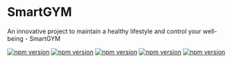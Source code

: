 # SmartGYM

An innovative project to maintain a healthy lifestyle and control your well-being - SmartGYM 

[![npm version](https://badge.fury.io/js/nuxt.svg)](https://badge.fury.io/js/nuxt)
[![npm version](https://badge.fury.io/js/vue.svg)](https://badge.fury.io/js/vue)
[![npm version](https://badge.fury.io/js/typescript.svg)](https://badge.fury.io/js/typescript)
[![npm version](https://badge.fury.io/js/scss.svg)](https://badge.fury.io/js/scss)
[![npm version](https://badge.fury.io/js/bootstrap.svg)](https://badge.fury.io/js/bootstrap)